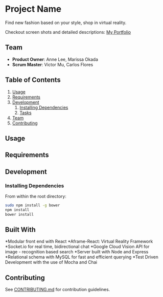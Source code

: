 # Project Name

Find new fashion based on your style, shop in virtual reality.

Checkout screen shots and detailed descriptions: [My Portfolio](http://carlosalbertoflores.com/works)

## Team

  - __Product Owner__: Anne Lee, Marissa Okada
  - __Scrum Master__: Victor Mu, Carlos Flores

## Table of Contents

1. [Usage](#Usage)
1. [Requirements](#requirements)
1. [Development](#development)
    1. [Installing Dependencies](#installing-dependencies)
    1. [Tasks](#tasks)
1. [Team](#team)
1. [Contributing](#contributing)

## Usage



## Requirements



## Development

### Installing Dependencies

From within the root directory:

```sh
sudo npm install -g bower
npm install
bower install
```

## Built With

*Modular front end with React
*Aframe-React: Virtual Reality Framework
*Socket.io for real time, bidirectional chat
*Google Cloud Vision API for image - recognition based search
*Server built with Node and Express
*Relational schema with MySQL for fast and efficient querying
*Test Driven Development with the use of Mocha and Chai


## Contributing

See [CONTRIBUTING.md](CONTRIBUTING.md) for contribution guidelines.
